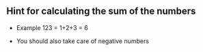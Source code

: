 ## Hint for calculating the sum of the numbers

- Example
	123 = 1+2+3 = 6
	
- You should also take care of negative numbers


